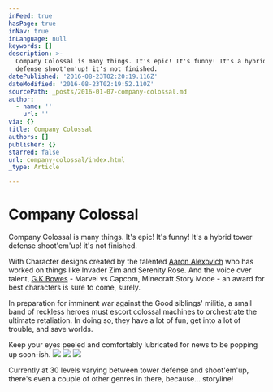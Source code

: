```yaml
---
inFeed: true
hasPage: true
inNav: true
inLanguage: null
keywords: []
description: >-
  Company Colossal is many things. It's epic! It's funny! It's a hybrid tower
  defense shoot'em'up! it's not finished.
datePublished: '2016-08-23T02:20:19.116Z'
dateModified: '2016-08-23T02:19:52.110Z'
sourcePath: _posts/2016-01-07-company-colossal.md
author:
  - name: ''
    url: ''
via: {}
title: Company Colossal
authors: []
publisher: {}
starred: false
url: company-colossal/index.html
_type: Article

---
```

# Company Colossal

Company Colossal is many things. It's epic! It's funny! It's a hybrid tower defense shoot'em'up! it's not finished.

With Character designs created by the talented [Aaron Alexovich][0] who has worked on things like Invader Zim and Serenity Rose. And the voice over talent, [G.K Bowes][1] - Marvel vs Capcom, Minecraft Story Mode - an award for best characters is sure to come, surely.

In preparation for imminent war against the Good siblings' militia, a small band of reckless heroes must escort colossal machines to orchestrate the ultimate retaliation. In doing so, they have a lot of fun, get into a lot of trouble, and save worlds.

Keep your eyes peeled and comfortably lubricated for news to be popping up soon-ish.
![](https://s3-us-west-2.amazonaws.com/the-grid-img/p/e2cb182a2b0727a20e61c3f9c80d0e3cdfacc2a4.png)
![](https://the-grid-user-content.s3-us-west-2.amazonaws.com/01d547bc-dd7a-45e5-8f15-486951af3294.jpg)
![](https://the-grid-user-content.s3-us-west-2.amazonaws.com/b0138ff6-17ac-404a-9606-e730944e4c7f.png)

Currently at 30 levels varying between tower defense and shoot'em'up, there's even a couple of other genres in there, because... storyline!

[0]: http://www.heartshapedskull.com/
[1]: http://www.gkbowes.com/